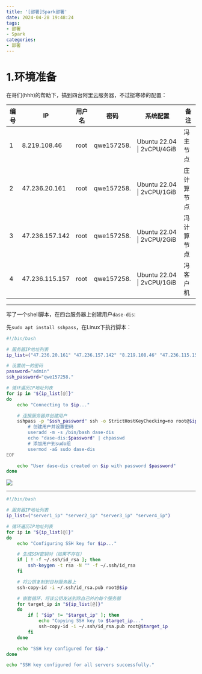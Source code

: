 ```yaml
---
title: '[部署]Spark部署'
date: 2024-04-28 19:48:24
tags: 
- 部署 
- Spark
categories: 
- 部署
---
```


# 1.环境准备

在哥们(hhh)的帮助下，搞到四台阿里云服务器，不过挺寒碜的配置：

| 编号 | IP             | 用户名 | 密码         | 系统配置         | 备注 |
| ---- | -------------- | ------ | ------------ | ------------ | ---- |
| 1    | 8.219.108.46 | root   | qwe157258. | Ubuntu 22.04 \| 2vCPU/4GiB| 冯 主节点  |
| 2    | 47.236.20.161  | root   | qwe157258.   | Ubuntu 22.04 \| 2vCPU/1GiB | 庄 计算节点  |
| 3    | 47.236.157.142 | root   | qwe157258. | Ubuntu 22.04 \| 2vCPU/2GiB| 冯  计算节点 |
| 4    | 47.236.115.157 | root   | qwe157258. | Ubuntu 22.04 \| 2vCPU/1GiB| 冯 客户机  |

--------------------------------------------

写了一个shell脚本，在四台服务器上创建用户`dase-dis`:

先`sudo apt install sshpass`，在Linux下执行脚本：

```sh
#!/bin/bash

# 服务器IP地址列表
ip_list=("47.236.20.161" "47.236.157.142" "8.219.108.46" "47.236.115.157")

# 设置统一的密码
password="admin"
ssh_password="qwe157258."

# 循环遍历IP地址列表
for ip in "${ip_list[@]}"
do
    echo "Connecting to $ip..."

    # 连接服务器并创建用户
    sshpass -p "$ssh_password" ssh -o StrictHostKeyChecking=no root@$ip << EOF
        # 创建用户并设置密码
        useradd -m -s /bin/bash dase-dis
        echo "dase-dis:$password" | chpasswd
        # 添加用户到sudo组
        usermod -aG sudo dase-dis
EOF

    echo "User dase-dis created on $ip with password $password"
done
```

![](https://cdn.jsdelivr.net/gh/oixel64/imgs/imgs/202404282346549.png)

-------------------------------------------

```sh
#!/bin/bash

# 服务器IP地址列表
ip_list=("server1_ip" "server2_ip" "server3_ip" "server4_ip")

# 循环遍历IP地址列表
for ip in "${ip_list[@]}"
do
    echo "Configuring SSH key for $ip..."

    # 生成SSH密钥对（如果不存在）
    if [ ! -f ~/.ssh/id_rsa ]; then
        ssh-keygen -t rsa -N "" -f ~/.ssh/id_rsa
    fi

    # 将公钥复制到目标服务器上
    ssh-copy-id -i ~/.ssh/id_rsa.pub root@$ip

    # 嵌套循环，将该公钥发送到除自己外的每个服务器
    for target_ip in "${ip_list[@]}"
    do
        if [ "$ip" != "$target_ip" ]; then
            echo "Copying SSH key to $target_ip..."
            ssh-copy-id -i ~/.ssh/id_rsa.pub root@$target_ip
        fi
    done

    echo "SSH key configured for $ip."
done

echo "SSH key configured for all servers successfully."
```